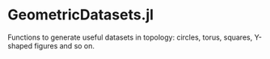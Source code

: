 # GeometricDatasets.jl
 
Functions to generate useful datasets in topology: circles, torus, squares, Y-shaped figures and so on.
